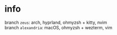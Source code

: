 # info  
branch `zeus`: arch, hyprland, ohmyzsh + kitty, nvim  
branch `alexandria`: macOS, ohmyzsh + wezterm, vim  

